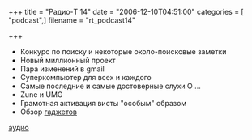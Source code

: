 +++
title = "Радио-T 14"
date = "2006-12-10T04:51:00"
categories = [ "podcast",]
filename = "rt_podcast14"

+++

- Конкурс по поиску и некоторые около-поисковые заметки
- Новый миллионный проект
- Пара изменений в gmail
- Суперкомпьютер для всех и каждого
- Самые последние и самые достоверные слухи О ...
- Zune и UMG
- Грамотная активация висты "особым" образом
- Oбзор [гаджетов](http://crunchgear.com/2006/12/05/crunchgears-best-of-2006/)

[аудио](https://cdn.radio-t.com/rt_podcast14.mp3)
<audio src="https://cdn.radio-t.com/rt_podcast14.mp3" preload="none"></audio>
